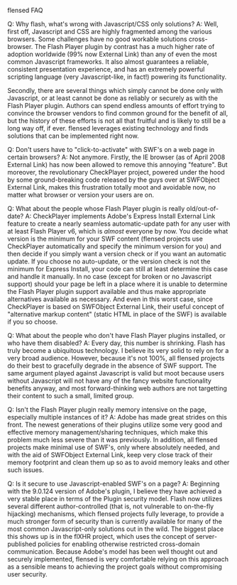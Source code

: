 flensed FAQ

Q: Why flash, what's wrong with Javascript/CSS only solutions?
A: Well, first off, Javascript and CSS are highly fragmented among the various browsers. Some challenges have no good workable solutions cross-browser. The Flash Player plugin by contrast has a much higher rate of adoption worldwide (99% now External Link) than any of even the most common Javascript frameworks. It also almost guarantees a reliable, consistent presentation experience, and has an extremely powerful scripting language (very Javascript-like, in fact!) powering its functionality.

Secondly, there are several things which simply cannot be done only with Javascript, or at least cannot be done as reliably or securely as with the Flash Player plugin. Authors can spend endless amounts of effort trying to convince the browser vendors to find common ground for the benefit of all, but the history of these efforts is not all that fruitful and is likely to still be a long way off, if ever. flensed leverages existing technology and finds solutions that can be implemented right now.

Q: Don't users have to "click-to-activate" with SWF's on a web page in certain browsers?
A: Not anymore. Firstly, the IE browser (as of April 2008 External Link) has now been allowed to remove this annoying "feature". But moreover, the revolutionary CheckPlayer project, powered under the hood by some ground-breaking code released by the guys over at SWFObject External Link, makes this frustration totally moot and avoidable now, no matter what browser or version your users are on.

Q: What about the people whose Flash Player plugin is really old/out-of-date?
A: CheckPlayer implements Adobe's Express Install External Link feature to create a nearly seamless automatic-update path for any user with at least Flash Player v6, which is *almost* everyone by now. You decide what version is the minimum for your SWF content (flensed projects use CheckPlayer automatically and specify the minimum version for you) and then decide if you simply want a version check or if you want an automatic update. If you choose no auto-update, or the version check is not the minimum for Express Install, your code can still at least determine this case and handle it manually. In no case (except for broken or no Javascript support) should your page be left in a place where it is unable to determine the Flash Player plugin support available and thus make appropriate alternatives available as necessary. And even in this worst case, since CheckPlayer is based on SWFObject External Link, their useful concept of "alternative markup content" (static HTML in place of the SWF) is available if you so choose.

Q: What about the people who don't have Flash Player plugins installed, or who have them disabled?
A: Every day, this number is shrinking. Flash has truly become a ubiquitous technology. I believe its very solid to rely on for a very broad audience. However, because it's not 100%, all flensed projects do their best to gracefully degrade in the absence of SWF support. The same argument played against Javascript is valid but moot because users without Javascript will not have any of the fancy website functionality benefits anyway, and most forward-thinking web authors are not targetting their content to such a small, limited group.

Q: Isn't the Flash Player plugin really memory intensive on the page, especially multiple instances of it?
A: Adobe has made great strides on this front. The newest generations of their plugins utilize some very good and effective memory management/sharing techniques, which make this problem much less severe than it was previously. In addition, all flensed projects make minimal use of SWF's, only where absolutely needed, and with the aid of SWFObject External Link, keep very close track of their memory footprint and clean them up so as to avoid memory leaks and other such issues.

Q: Is it secure to use Javascript-enabled SWF's on a page?
A: Beginning with the 9.0.124 version of Adobe's plugin, I believe they have achieved a very stable place in terms of the Plugin security model. Flash now utilizes several different author-controlled (that is, not vulnerable to on-the-fly hijacking) mechanisms, which flensed projects fully leverage, to provide a much stronger form of security than is currently available for many of the most common Javascript-only solutions out in the wild. The biggest place this shows up is in the flXHR project, which uses the concept of server-published policies for enabling otherwise restricted cross-domain communication. Because Adobe's model has been well thought out and securely implemented, flensed is very comfortable relying on this approach as a sensible means to achieving the project goals without compromising user security. 
